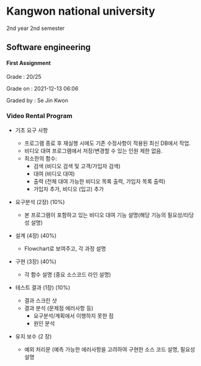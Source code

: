 # Kangwon national university

2nd year 2nd semester

## Software engineering
#### First Assignment
Grade : 20/25

Grade on : 2021-12-13 06:06

Graded by	: Se Jin Kwon

### Video Rental Program


- 기초 요구 사항
  * 프로그램 종료 후 재실행 시에도 기존 수정사항이 적용된 최신 DB에서 작업.
  * 비디오 대여 프로그램에서 저장/변경할 수 있는 인원 제한 없음.
  * 최소한의 함수:
    * 검색 (비디오 검색 및 고객/가입자 검색)
    * 대여 (비디오 대여)
    * 출력 (전체 대여 가능한 비디오 목록 출력, 가입자 목록 출력)
    * 가입자 추가, 비디오 (입고) 추가

- 요구분석 (2장) (10%)
  * 본 프로그램이 포함하고 있는 비디오 대여 기능 설명(해당 기능의 필요성/타당성 설명)

- 설계 (4장) (40%)
  * Flowchart로 보여주고, 각 과정 설명

- 구현 (3장) (40%)
  * 각 함수 설명 (중요 소스코드 라인 설명)

- 테스트 결과 (1장) (10%)
  * 결과 스크린 샷
  * 결과 분석 (문제점 에러사항 등)
    * 요구분석/계획에서 이행하지 못한 점
    * 원인 분석

- 유지 보수 (2 장)
  * 예외 처리문 (예측 가능한 에러사항을 고려하여 구현한 소스 코드 설명, 필요성 설명
